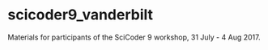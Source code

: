 # scicoder9_vanderbilt
Materials for participants of the SciCoder 9 workshop, 31 July - 4 Aug 2017.
